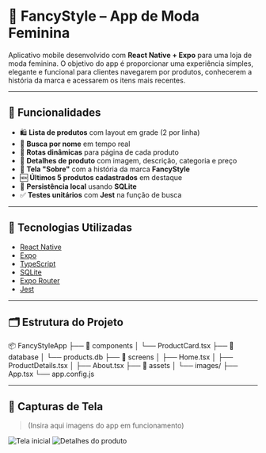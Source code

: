 # 👗 FancyStyle – App de Moda Feminina

Aplicativo mobile desenvolvido com **React Native + Expo** para uma loja de moda feminina. O objetivo do app é proporcionar uma experiência simples, elegante e funcional para clientes navegarem por produtos, conhecerem a história da marca e acessarem os itens mais recentes.

---

## 📱 Funcionalidades

- 🛍️ **Lista de produtos** com layout em grade (2 por linha)
- 🔎 **Busca por nome** em tempo real
- 🔁 **Rotas dinâmicas** para página de cada produto
- 🧵 **Detalhes de produto** com imagem, descrição, categoria e preço
- 📖 **Tela "Sobre"** com a história da marca **FancyStyle**
- 🆕 **Últimos 5 produtos cadastrados** em destaque
- 💾 **Persistência local** usando **SQLite**
- ✅ **Testes unitários** com **Jest** na função de busca

---

## 🧪 Tecnologias Utilizadas

- [React Native](https://reactnative.dev/)
- [Expo](https://expo.dev/)
- [TypeScript](https://www.typescriptlang.org/)
- [SQLite](https://docs.expo.dev/versions/latest/sdk/sqlite/)
- [Expo Router](https://expo.github.io/router/docs)
- [Jest](https://jestjs.io/)

---

## 🗂️ Estrutura do Projeto

📦 FancyStyleApp
├── 📁 components
│ └── ProductCard.tsx
├── 📁 database
│ └── products.db
├── 📁 screens
│ ├── Home.tsx
│ ├── ProductDetails.tsx
│ ├── About.tsx
├── 📁 assets
│ └── images/
├── App.tsx
└── app.config.js


---

## 📸 Capturas de Tela

> (Insira aqui imagens do app em funcionamento)

![Tela inicial](./assets/screens/home.png)
![Detalhes do produto](./assets/screens/product-details.png)
